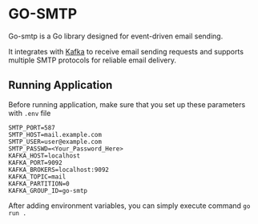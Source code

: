 # GO-SMTP
Go-smtp is a Go library designed for event-driven email sending. 

It integrates with [Kafka](https://kafka.apache.org/) to receive email sending requests and supports multiple SMTP protocols for reliable email delivery.

## Running Application
Before running application, make sure that you set up these parameters with `.env` file

```
SMTP_PORT=587
SMTP_HOST=mail.example.com
SMTP_USER=user@example.com
SMTP_PASSWD=<Your_Password_Here>
KAFKA_HOST=localhost
KAFKA_PORT=9092
KAFKA_BROKERS=localhost:9092
KAFKA_TOPIC=mail
KAFKA_PARTITION=0
KAFKA_GROUP_ID=go-smtp
```

After adding environment variables, you can simply execute command `go run .`